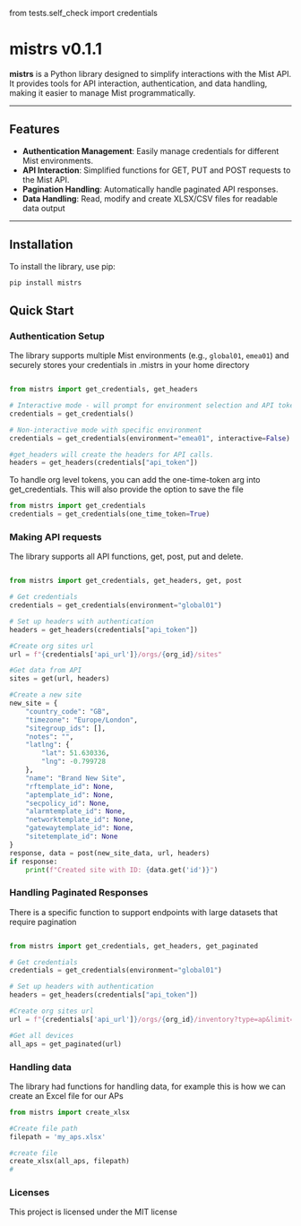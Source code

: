 from tests.self_check import credentials

# mistrs v0.1.1

**mistrs** is a Python library designed to simplify interactions with the Mist API. It provides tools for API interaction, authentication, and data handling, making it easier to manage Mist programmatically.

---

## Features

- **Authentication Management**: Easily manage credentials for different Mist environments.
- **API Interaction**: Simplified functions for GET, PUT and POST requests to the Mist API.
- **Pagination Handling**: Automatically handle paginated API responses.
- **Data Handling**: Read, modify and create XLSX/CSV files for readable data output

---

## Installation

To install the library, use pip:

```bash
pip install mistrs 
```

## Quick Start

### Authentication Setup

The library supports multiple Mist environments (e.g., `global01`, `emea01`) and securely stores your credentials in .mistrs in your home directory

```python

from mistrs import get_credentials, get_headers

# Interactive mode - will prompt for environment selection and API token
credentials = get_credentials()

# Non-interactive mode with specific environment
credentials = get_credentials(environment="emea01", interactive=False)

#get_headers will create the headers for API calls.
headers = get_headers(credentials["api_token"])


```

To handle org level tokens, you can add the one-time-token arg into get_credentials. This will also provide the option to save the file

```python
from mistrs import get_credentials
credentials = get_credentials(one_time_token=True)

```


### Making API requests

The library supports all API functions, get, post, put and delete.

```python

from mistrs import get_credentials, get_headers, get, post

# Get credentials
credentials = get_credentials(environment="global01")

# Set up headers with authentication
headers = get_headers(credentials["api_token"])

#Create org sites url
url = f"{credentials['api_url']}/orgs/{org_id}/sites"

#Get data from API
sites = get(url, headers)

#Create a new site
new_site = {
    "country_code": "GB",
    "timezone": "Europe/London",
    "sitegroup_ids": [],
    "notes": "",
    "latlng": {
        "lat": 51.630336,
        "lng": -0.799728
    },
    "name": "Brand New Site",
    "rftemplate_id": None,
    "aptemplate_id": None,
    "secpolicy_id": None,
    "alarmtemplate_id": None,
    "networktemplate_id": None,
    "gatewaytemplate_id": None,
    "sitetemplate_id": None
}
response, data = post(new_site_data, url, headers)
if response:
    print(f"Created site with ID: {data.get('id')}")

```

### Handling Paginated Responses
There is a specific function to support endpoints with large datasets that require pagination

```python

from mistrs import get_credentials, get_headers, get_paginated

# Get credentials
credentials = get_credentials(environment="global01")

# Set up headers with authentication
headers = get_headers(credentials["api_token"])

#Create org sites url
url = f"{credentials['api_url']}/orgs/{org_id}/inventory?type=ap&limit=10"

#Get all devices
all_aps = get_paginated(url)
```
### Handling data

The library had functions for handling data, for example this is how we can create an Excel file for our APs

```python
from mistrs import create_xlsx

#Create file path
filepath = 'my_aps.xlsx'

#create file
create_xlsx(all_aps, filepath)
#

```
### Licenses
This project is licensed under the MIT license
